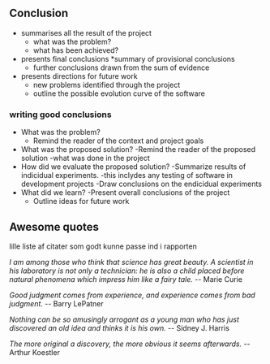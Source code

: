 
## Conclusion

* summarises all the result of the project
	* what was the problem?
	* what has been achieved?
* presents final conclusions
	*summary of provisional conclusions
	* further conclusions drawn from the sum of evidence
* presents directions for future work
	* new problems identified through the project
	* outline the possible evolution curve of the software

### writing good conclusions

* What was the problem?
    - Remind the reader of the context and project goals
* What was the proposed solution?
    -Remind the reader of the proposed solution
        -what was done in the project
* How did we evaluate the proposed solution?
    -Summarize results of indicidual experiments.
        -this inclydes any testing of software in development projects
    -Draw conclusions on the endicidual experiments
* What did we learn?
    -Present overall conclusions of the project
    - Outline ideas for future work
    
    
## Awesome quotes

lille liste af citater som godt kunne passe ind i rapporten

_I am among those who think that science has great beauty. A scientist in his laboratory is not only a technician: he is also a child placed before natural phenomena which impress him like a fairy tale._ -- Marie Curie

_Good judgment comes from experience, and experience comes from bad judgment._ -- Barry LePatner

_Nothing can be so amusingly arrogant as a young man who has just discovered an old idea and thinks it is his own._ -- Sidney J. Harris

_The more original a discovery, the more obvious it seems afterwards._ -- Arthur Koestler


